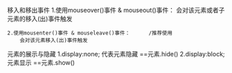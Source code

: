 移入和移出事件
    1.使用mouseover()事件 & mouseout()事件：
        会对该元素或者子元素的移入(出)事件触发

    2.使用mousenter()事件 & mouseleave()事件：      /推荐使用
        会对该元素移入(出)事件触发
元素的展示与隐藏
    1.display:none;    代表元素隐藏   ==元素.hide()
    2.display:block;   元素显示       ==元素.show()


